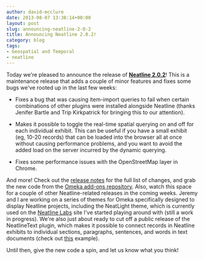 ```yaml
---
author: david-mcclure
date: 2013-08-07 13:38:14+00:00
layout: post
slug: announcing-neatline-2-0-2
title: Announcing Neatline 2.0.2!
category: blog
tags:
- Geospatial and Temporal
- neatline
---
```


Today we're pleased to announce the release of [**Neatline 2.0.2**](http://omeka.org/add-ons/plugins/Neatline/)! This is a maintenance release that adds a couple of minor features and fixes some bugs we've rooted up in the last few weeks:






  * Fixes a bug that was causing item-import queries to fail when certain combinations of other plugins were installed alongside Neatline (thanks Jenifer Bartle and Trip Kirkpatrick for bringing this to our attention).




  * Makes it possible to toggle the real-time spatial querying on and off for each individual exhibit. This can be useful if you have a small exhibit (eg, 10-20 records) that can be loaded into the browser all at once without causing performance problems, and you want to avoid the added load on the server incurred by the dynamic querying.




  * Fixes some performance issues with the OpenStreetMap layer in Chrome.





And more! Check out the [release notes](https://github.com/scholarslab/Neatline/releases/tag/2.0.2) for the full list of changes, and grab the new code from the [Omeka add-ons repository](http://omeka.org/add-ons/plugins/Neatline/). Also, watch this space for a couple of other Neatline-related releases in the coming weeks. Jeremy and I are working on a series of themes for Omeka specifically designed to display Neatline projects, including the NeatLight theme, which is currently used on the [Neatline Labs](http://neatline.dclure.org) site I've started playing around with (still a work in progress). We're also just about ready to cut off a public release of the NeatlineText plugin, which makes it possible to connect records in Neatline exhibits to individual sections, paragraphs, sentences, and words in text documents (check out [this](http://neatline.dclure.org/neatline/show/saturn-v-stage-2) example).

Until then, give the new code a spin, and let us know what you think!
